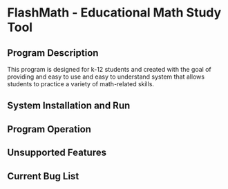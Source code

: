 FlashMath - Educational Math Study Tool
=========

Program Description
---------
This program is designed for k-12 students and created with the goal of providing and easy to use and easy to understand system that allows students to practice a variety of math-related skills.

System Installation and Run
---------


Program Operation
---------


Unsupported Features
--------


Current Bug List
--------


